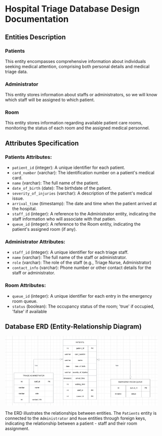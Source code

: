 # Hospital Triage Database Design Documentation

## Entities Description

### Patients
This entity encompasses comprehensive information about individuals seeking medical attention, comprising both personal details and medical triage data.

### Administrator
This entity stores information about staffs or administrators, so we will know which staff will be assigned to which patient.

### Room
This entity stores information regarding available patient care rooms, monitoring the status of each room and the assigned medical personnel.

## Attributes Specification

### Patients Attributes:
- `patient_id` (integer): A unique identifier for each patient.
- `card_number` (varchar): The identification number on a patient's medical card.
- `name` (varchar): The full name of the patient.
- `date_of_birth` (date): The birthdate of the patient.
- `severity_of_injuries` (varchar): A description of the patient's medical issue.
- `arrival_time` (timestamp): The date and time when the patient arrived at the hospital.
- `staff_id` (integer): A reference to the Administrator entity, indicating the staff information who will associate with that patien.
- `queue_id` (integer): A reference to the Room entity, indicating the patient's assigned room (if any).

### Administrator Attributes:
- `staff_id` (integer): A unique identifier for each triage staff.
- `name` (varchar): The full name of the staff or administrator.
- `role` (varchar): The role of the staff (e.g., Triage Nurse, Administrator)
- `contact_info` (varchar): Phone number or other contact details for the staff or administrator.

### Room Attributes:
- `queue_id` (integer): A unique identifier for each entry in the emergency room queue.
- `status` (boolean): The occupancy status of the room; 'true' if occupied, 'false' if available


## Database ERD (Entity-Relationship Diagram)
![Database Schema](schema.png)

The ERD illustrates the relationships between entities. The `Patients` entity is connected to the `Administrator` and `Room` entities through foreign keys, indicating the relationship between a patient - staff and their room assignment.